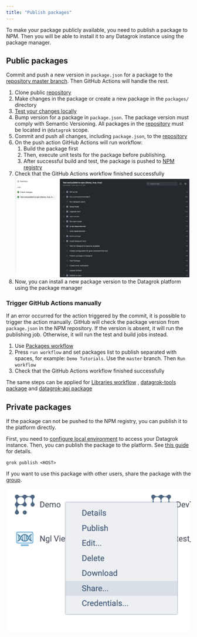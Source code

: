 ```yaml
---
title: "Publish packages"
---
```


To make your package publicly available, you need to publish a package to NPM. Then you will be able to install it to
any Datagrok instance using the package manager.

## Public packages

Commit and push a new version in `package.json` for a package to
the [repository master branch](../../../collaborate/public-repository.md). Then GitHub Actions will handle the rest.

1) Clone public [repository](../../../collaborate/public-repository.md)
2) Make changes in the package or create a new package in the `packages/` directory
3) [Test your changes locally](../tests/test-packages.md#local-testing)
4) Bump version for a package in `package.json`. The package version must comply with Semantic Versioning. All packages
   in the [repository](../../../collaborate/public-repository.md) must be located in `@datagrok` scope.
5) Commit and push all changes, including `package.json`, to the [repository](../../../collaborate/public-repository.md)
6) On the push action GitHub Actions will run workflow:
    1) Build the package first
    2) Then, execute unit tests for the package before publishing.
    3) After successful build and test, the package is pushed to [NPM registry](https://www.npmjs.com/)
7) Check that the GitHub Actions workflow finished successfully
   ![GitHub Action publish status](github-actions-publish-status.png)
8) Now, you can install a new package version to the Datagrok platform using the package manager

### Trigger GitHub Actions manually

If an error occurred for the action triggered by the commit, it is possible to trigger the action manually. GitHub will
check the package version from `package.json` in the NPM repository. If the version is absent, it will run the
publishing job. Otherwise, it will run the test and build jobs instead.

1) Use [Packages workflow](https://github.com/datagrok-ai/public/actions/workflows/packages.yml)
2) Press `run workflow` and set packages list to publish separated with spaces, for example: `Demo Tutorials`. Use
   the `master` branch. Then `Run workflow`
3) Check that the GitHub Actions workflow finished successfully

The same steps can be applied
for [Libraries workflow](https://github.com/datagrok-ai/public/actions/workflows/libraries.yaml)
, [datagrok-tools package](https://github.com/datagrok-ai/public/actions/workflows/tools.yml)
and [datagrok-api package](https://github.com/datagrok-ai/public/actions/workflows/js-api.yml)

## Private packages

If the package can not be pushed to the NPM registry, you can publish it to the platform directly.

First, you need to [configure local environment](../../dev-process/set-up-environment.md)  to access your Datagrok instance. Then, you can
publish the package to the platform. See [this guide](../../develop.md#publishing) for details.

```shell
grok publish <HOST>
```

If you want to use this package with other users, share the package with the [group](../../govern/access-control/users-and-groups#groups).

![Share package](share-package.png)
